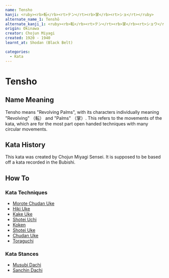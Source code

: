 ```yaml
---
name: Tensho
kanji: <ruby><rb>転</rb><rt>テン</rt><rb>掌</rb><rt>ショ</rt></ruby>
alternate_name_1: Tenshō
alternate_kanji_1: <ruby><rb>転</rb><rt>テン</rt><rb>掌</rb><rt>ショウ</rt></ruby>
origin: Okinawa
creator: Chojun Miyagi
created: 1920 - 1940
learnt_at: Shodan (Black Belt)

categories:
  - Kata
---
```


# Tensho

<Infobox />

## Name Meaning

Tensho means "Revolving Palms", with its characters individually meaning "Revolving" （転） and "Palms" （掌）. This refers to the movements of the kata, which are for the most part open handed techniques with many circular movements.

## Kata History

This kata was created by Chojun Miyagi Sensei. It is supposed to be based off a kata recorded in the Bubishi.

## How To

<Wiki-Video ytUrl="https://www.youtube.com/watch?v=4W8yV85HuHI" />

<!-- ### Important Points -->

### Kata Techniques

- [Morote Chudan Uke](/)
- [Hiki Uke](/)
- [Kake Uke](/)
- [Shotei Uchi](/)
- [Koken](/)
- [Shotei Uke](/)
- [Chudan Uke](/)
- [Toraguchi](/)

### Kata Stances

- [Musubi Dachi](/)
- [Sanchin Dachi](/)

<!-- ### Dan Grade Changes -->

<!-- ## Bunkai

See [Tensho (Bunkai)](/bunkai/tensho) -->
